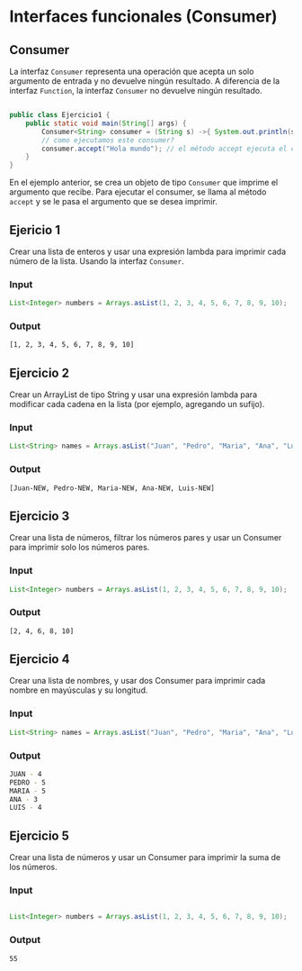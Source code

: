 # Interfaces funcionales (Consumer)

## Consumer

La interfaz `Consumer` representa una operación que acepta un solo argumento de entrada y no devuelve ningún resultado. A diferencia de la interfaz `Function`, la interfaz `Consumer` no devuelve ningún resultado.

```java

public class Ejercicio1 {
    public static void main(String[] args) {
        Consumer<String> consumer = (String s) ->{ System.out.println(s) };
        // como ejecutamos este consumer?
        consumer.accept("Hola mundo"); // el método accept ejecuta el consumer
    }
}
```
En el ejemplo anterior, se crea un objeto de tipo `Consumer` que imprime el argumento que recibe. Para ejecutar el consumer, se llama al método `accept` y se le pasa el argumento que se desea imprimir.

## Ejericio 1

Crear una lista de enteros y usar una expresión lambda para imprimir cada número de la lista. Usando la interfaz `Consumer`.
### Input
```java
List<Integer> numbers = Arrays.asList(1, 2, 3, 4, 5, 6, 7, 8, 9, 10);
```
### Output
```bash
[1, 2, 3, 4, 5, 6, 7, 8, 9, 10]
```
## Ejercicio 2

Crear un ArrayList de tipo String y usar una expresión lambda para modificar cada cadena en la lista (por ejemplo, agregando un sufijo).

### Input
```java
List<String> names = Arrays.asList("Juan", "Pedro", "Maria", "Ana", "Luis");
```
### Output
```bash
[Juan-NEW, Pedro-NEW, Maria-NEW, Ana-NEW, Luis-NEW]
```

## Ejercicio 3

Crear una lista de números, filtrar los números pares y usar un Consumer para imprimir solo los números pares.

### Input
```java
List<Integer> numbers = Arrays.asList(1, 2, 3, 4, 5, 6, 7, 8, 9, 10);
```

### Output
```bash
[2, 4, 6, 8, 10]
```

## Ejercicio 4

Crear una lista de nombres, y usar dos Consumer para imprimir cada nombre en mayúsculas y su longitud.

### Input
```java
List<String> names = Arrays.asList("Juan", "Pedro", "Maria", "Ana", "Luis");
```

### Output
```bash
JUAN - 4
PEDRO - 5
MARIA - 5
ANA - 3
LUIS - 4
```

## Ejercicio 5

Crear una lista de números y usar un Consumer para imprimir la suma de los números.

### Input
```java

List<Integer> numbers = Arrays.asList(1, 2, 3, 4, 5, 6, 7, 8, 9, 10);
```

### Output
```bash
55
```